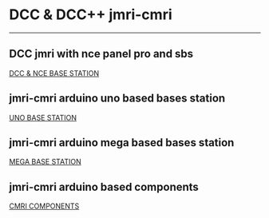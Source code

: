 # DCC & DCC++ jmri-cmri

---


## DCC jmri with nce panel pro and sbs 
[DCC & NCE BASE STATION](https://github.com/adarshkumarsingh83/jmri-cmri/tree/main/DOCUMENTS/DCC%20SYSTEM)

## jmri-cmri arduino uno based bases station 
[UNO BASE STATION](https://github.com/adarshkumarsingh83/jmri-cmri/tree/main/DOCUMENTS/UNO%20BASED%20DCC%2B%2B%20BASE%20STATION%20)

## jmri-cmri arduino mega based bases station 
[MEGA BASE STATION](https://github.com/adarshkumarsingh83/jmri-cmri/tree/main/DOCUMENTS/MEGA%20BASED%20DCC%2B%2B%20BASE%20STATION)

## jmri-cmri arduino based components 
[CMRI COMPONENTS](https://github.com/adarshkumarsingh83/jmri-cmri/tree/main/DOCUMENTS/ARDUINO%20BASED%20DCC%2B%2B%20COMPONENETS)
